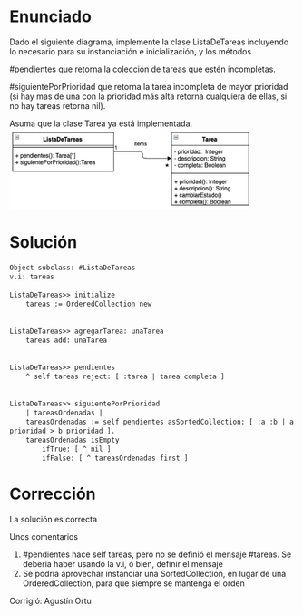 # Enunciado

 Dado el siguiente diagrama, implemente la clase ListaDeTareas incluyendo lo necesario para su instanciación e inicialización, y los métodos

#pendientes  que retorna la colección de tareas que estén incompletas.

#siguientePorPrioridad que retorna la tarea incompleta de mayor prioridad (si hay mas de una con la prioridad más alta retorna cualquiera de ellas, si no hay tareas retorna nil).

Asuma que la clase Tarea ya está implementada.
![UML](Pregunta3.png)

# Solución

```smalltalk
Object subclass: #ListaDeTareas
v.i: tareas

ListaDeTareas>> initialize
    tareas := OrderedCollection new


ListaDeTareas>> agregarTarea: unaTarea
    tareas add: unaTarea


ListaDeTareas>> pendientes
    ^ self tareas reject: [ :tarea | tarea completa ]


ListaDeTareas>> siguientePorPrioridad
    | tareasOrdenadas |
    tareasOrdenadas := self pendientes asSortedCollection: [ :a :b | a prioridad > b prioridad ].
    tareasOrdenadas isEmpty
        ifTrue: [ ^ nil ]
        ifFalse: [ ^ tareasOrdenadas first ]
```

# Corrección

La solución es correcta

Unos comentarios

1. #pendientes hace self tareas, pero no se definió el mensaje #tareas. Se debería haber usando la v.i, ó bien, definir el mensaje
2. Se podría aprovechar instanciar una SortedCollection, en lugar de una OrderedCollection, para que siempre se mantenga el orden

Corrigió: Agustín Ortu